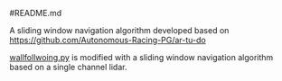 #README.md

A sliding window navigation algorithm developed based on https://github.com/Autonomous-Racing-PG/ar-tu-do

[wallfollwoing.py](https://github.com/tian-cthit/little-car/blob/master/ros_ws/src/autonomous/wallfollowing2/script/wallfollowing.py) is modified with a sliding window navigation algorithm based on a single channel lidar. 
